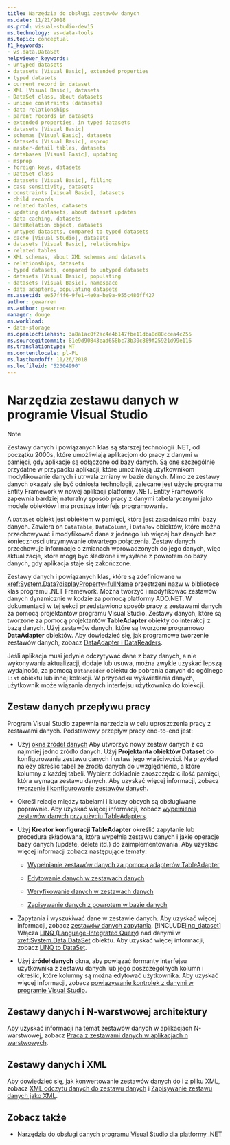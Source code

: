 ```yaml
---
title: Narzędzia do obsługi zestawów danych
ms.date: 11/21/2018
ms.prod: visual-studio-dev15
ms.technology: vs-data-tools
ms.topic: conceptual
f1_keywords:
- vs.data.DataSet
helpviewer_keywords:
- untyped datasets
- datasets [Visual Basic], extended properties
- typed datasets
- current record in dataset
- XML [Visual Basic], datasets
- DataSet class, about datasets
- unique constraints (datasets)
- data relationships
- parent records in datasets
- extended properties, in typed datasets
- datasets [Visual Basic]
- schemas [Visual Basic], datasets
- datasets [Visual Basic], msprop
- master-detail tables, datasets
- databases [Visual Basic], updating
- msprop
- foreign keys, datasets
- DataSet class
- datasets [Visual Basic], filling
- case sensitivity, datasets
- constraints [Visual Basic], datasets
- child records
- related tables, datasets
- updating datasets, about dataset updates
- data caching, datasets
- DataRelation object, datasets
- untyped datasets, compared to typed datasets
- cache [Visual Studio], datasets
- datasets [Visual Basic], relationships
- related tables
- XML schemas, about XML schemas and datasets
- relationships, datasets
- typed datasets, compared to untyped datasets
- datasets [Visual Basic], populating
- datasets [Visual Basic], namespace
- data adapters, populating datasets
ms.assetid: ee57f4f6-9fe1-4e0a-be9a-955c486ff427
author: gewarren
ms.author: gewarren
manager: douge
ms.workload:
- data-storage
ms.openlocfilehash: 3a8a1ac0f2ac4e4b147fbe11dba8d88ccea4c255
ms.sourcegitcommit: 81e9d90843ead658bc73b30c869f25921d99e116
ms.translationtype: MT
ms.contentlocale: pl-PL
ms.lasthandoff: 11/26/2018
ms.locfileid: "52304990"
---
```

# <a name="dataset-tools-in-visual-studio"></a>Narzędzia zestawu danych w programie Visual Studio

> [!NOTE]
> Zestawy danych i powiązanych klas są starszej technologii .NET, od początku 2000s, które umożliwiają aplikacjom do pracy z danymi w pamięci, gdy aplikacje są odłączone od bazy danych. Są one szczególnie przydatne w przypadku aplikacji, które umożliwiają użytkownikom modyfikowanie danych i utrwala zmiany w bazie danych. Mimo że zestawy danych okazały się być odniosła technologii, zalecane jest użycie programu Entity Framework w nowej aplikacji platformy .NET. Entity Framework zapewnia bardziej naturalny sposób pracy z danymi tabelarycznymi jako modele obiektów i ma prostsze interfejs programowania.

A `DataSet` obiekt jest obiektem w pamięci, która jest zasadniczo mini bazy danych. Zawiera on `DataTable`, `DataColumn`, i `DataRow` obiektów, które można przechowywać i modyfikować dane z jednego lub więcej baz danych bez konieczności utrzymywanie otwartego połączenia. Zestaw danych przechowuje informacje o zmianach wprowadzonych do jego danych, więc aktualizacje, które mogą być śledzone i wysyłane z powrotem do bazy danych, gdy aplikacja staje się zakończone.

Zestawy danych i powiązanych klas, które są zdefiniowane w <xref:System.Data?displayProperty=fullName> przestrzeni nazw w bibliotece klas programu .NET Framework. Można tworzyć i modyfikować zestawów danych dynamicznie w kodzie za pomocą platformy ADO.NET. W dokumentacji w tej sekcji przedstawiono sposób pracy z zestawami danych za pomocą projektantów programu Visual Studio. Zestawy danych, które są tworzone za pomocą projektantów **TableAdapter** obiekty do interakcji z bazą danych. Użyj zestawów danych, które są tworzone programowo **DataAdapter** obiektów. Aby dowiedzieć się, jak programowe tworzenie zestawów danych, zobacz [DataAdapter i DataReaders](/dotnet/framework/data/adonet/dataadapters-and-datareaders).

Jeśli aplikacja musi jedynie odczytywać dane z bazy danych, a nie wykonywania aktualizacji, dodaje lub usuwa, można zwykle uzyskać lepszą wydajność, za pomocą `DataReader` obiektu do pobrania danych do ogólnego `List` obiektu lub innej kolekcji. W przypadku wyświetlania danych, użytkownik może wiązania danych interfejsu użytkownika do kolekcji.

## <a name="dataset-workflow"></a>Zestaw danych przepływu pracy

Program Visual Studio zapewnia narzędzia w celu uproszczenia pracy z zestawami danych. Podstawowy przepływ pracy end-to-end jest:

- Użyj [okna źródeł danych](add-new-data-sources.md#data-sources-window) Aby utworzyć nowy zestaw danych z co najmniej jedno źródło danych. Użyj **Projektanta obiektów Dataset** do konfigurowania zestawu danych i ustaw jego właściwości. Na przykład należy określić tabel ze źródła danych do uwzględnienia, a które kolumny z każdej tabeli. Wybierz dokładnie zaoszczędzić ilość pamięci, która wymaga zestawu danych. Aby uzyskać więcej informacji, zobacz [tworzenie i konfigurowanie zestawów danych](../data-tools/create-and-configure-datasets-in-visual-studio.md).

- Określ relacje między tabelami i kluczy obcych są obsługiwane poprawnie. Aby uzyskać więcej informacji, zobacz [wypełnienia zestawów danych przy użyciu TableAdapters](../data-tools/fill-datasets-by-using-tableadapters.md).

- Użyj **Kreator konfiguracji TableAdapter** określić zapytanie lub procedura składowana, która wypełnia zestawu danych i jakie operacje bazy danych (update, delete itd.) do zaimplementowania. Aby uzyskać więcej informacji zobacz następujące tematy:

    - [Wypełnianie zestawów danych za pomocą adapterów TableAdapter](../data-tools/fill-datasets-by-using-tableadapters.md)

    - [Edytowanie danych w zestawach danych](../data-tools/edit-data-in-datasets.md)

    - [Weryfikowanie danych w zestawach danych](../data-tools/validate-data-in-datasets.md)

    - [Zapisywanie danych z powrotem w bazie danych](../data-tools/save-data-back-to-the-database.md)

- Zapytania i wyszukiwać dane w zestawie danych. Aby uzyskać więcej informacji, zobacz [zestawów danych zapytania](../data-tools/query-datasets.md). [!INCLUDE[linq_dataset](../data-tools/includes/linq_dataset_md.md)] Włącza [LINQ (Language-Integrated Query)](/dotnet/csharp/linq/) nad danymi w <xref:System.Data.DataSet> obiektu. Aby uzyskać więcej informacji, zobacz [LINQ to DataSet](/dotnet/framework/data/adonet/linq-to-dataset).

- Użyj **źródeł danych** okna, aby powiązać formanty interfejsu użytkownika z zestawu danych lub jego poszczególnych kolumn i określić, które kolumny są można edytować użytkownika. Aby uzyskać więcej informacji, zobacz [powiązywanie kontrolek z danymi w programie Visual Studio](../data-tools/bind-controls-to-data-in-visual-studio.md).

## <a name="datasets-and-n-tier-architecture"></a>Zestawy danych i N-warstwowej architektury

Aby uzyskać informacji na temat zestawów danych w aplikacjach N-warstwowej, zobacz [Praca z zestawami danych w aplikacjach n warstwowych](../data-tools/work-with-datasets-in-n-tier-applications.md).

## <a name="datasets-and-xml"></a>Zestawy danych i XML

Aby dowiedzieć się, jak konwertowanie zestawów danych do i z pliku XML, zobacz [XML odczytu danych do zestawu danych](../data-tools/read-xml-data-into-a-dataset.md) i [Zapisywanie zestawu danych jako XML](../data-tools/save-a-dataset-as-xml.md).

## <a name="see-also"></a>Zobacz także

- [Narzędzia do obsługi danych programu Visual Studio dla platformy .NET](../data-tools/visual-studio-data-tools-for-dotnet.md)